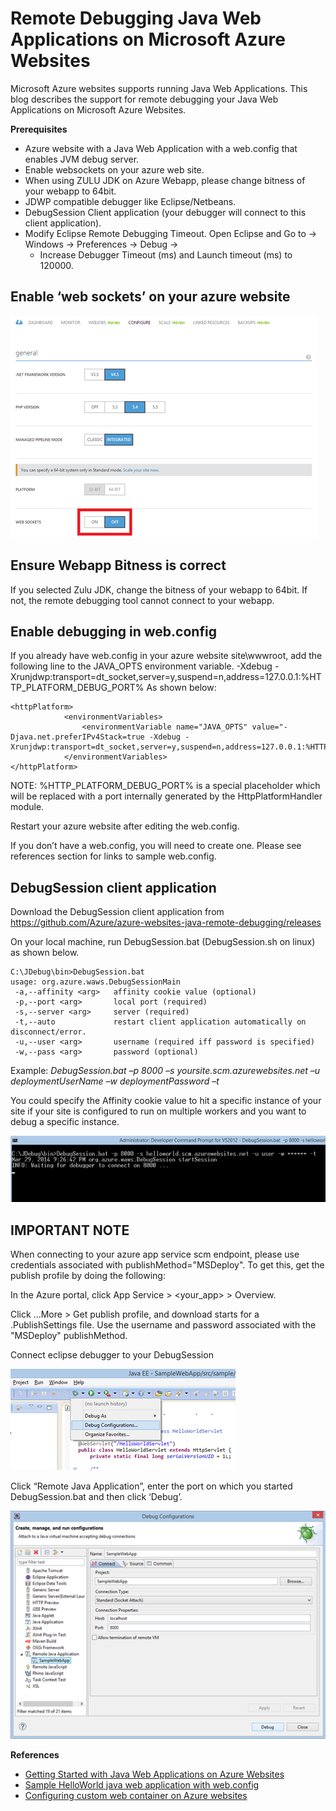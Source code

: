 


Remote Debugging Java Web Applications on Microsoft Azure Websites
==================================================================

Microsoft Azure websites supports running Java Web Applications. This blog describes the support for remote debugging your Java Web Applications on Microsoft Azure Websites.

**Prerequisites**
* Azure website with a Java Web Application with a web.config that enables JVM debug server.
* Enable websockets on your azure web site.
* When using ZULU JDK on Azure Webapp, please change bitness of your webapp to 64bit.
* JDWP compatible debugger like Eclipse/Netbeans.
* DebugSession Client application (your debugger will connect to this client application).
* Modify Eclipse Remote Debugging Timeout. Open Eclipse and Go to -> Windows -> Preferences -> Debug ->
	- Increase Debugger Timeout (ms) and Launch timeout (ms) to 120000.


Enable ‘web sockets’ on your azure website
------------------------------------------


![alt IMAGEONE](https://github.com/Azure/azure-websites-java-remote-debugging/blob/master/images/enable_websockets.png)


Ensure Webapp Bitness is correct
--------------------------------
If you selected Zulu JDK, change the bitness of your webapp to 64bit. If not, the remote debugging tool cannot connect to your webapp.

Enable debugging in web.config
------------------------------

If you already have web.config in your azure website site\wwwroot, add the following line to the JAVA_OPTS environment variable.
-Xdebug -Xrunjdwp:transport=dt_socket,server=y,suspend=n,address=127.0.0.1:%HTTP_PLATFORM_DEBUG_PORT%
As shown below:

```
<httpPlatform>
            <environmentVariables>
                <environmentVariable name="JAVA_OPTS" value="-Djava.net.preferIPv4Stack=true -Xdebug -Xrunjdwp:transport=dt_socket,server=y,suspend=n,address=127.0.0.1:%HTTP_PLATFORM_DEBUG_PORT%"/>
            </environmentVariables>
</httpPlatform>
```

NOTE: %HTTP_PLATFORM_DEBUG_PORT% is a special placeholder which will be replaced with a port internally generated by the HttpPlatformHandler module.

Restart your azure website after editing the web.config.

If you don’t have a web.config, you will need to create one. Please see references section for links to sample web.config.

DebugSession client application
-------------------------------
Download the DebugSession client application from https://github.com/Azure/azure-websites-java-remote-debugging/releases

On your local machine, run DebugSession.bat (DebugSession.sh on linux) as shown below.
```
C:\JDebug\bin>DebugSession.bat
usage: org.azure.waws.DebugSessionMain
 -a,--affinity <arg>   affinity cookie value (optional)
 -p,--port <arg>       local port (required)
 -s,--server <arg>     server (required)
 -t,--auto             restart client application automatically on disconnect/error.
 -u,--user <arg>       username (required iff password is specified)
 -w,--pass <arg>       password (optional)
```

Example:
*DebugSession.bat –p 8000 –s yoursite.scm.azurewebsites.net –u deploymentUserName –w deploymentPassword –t*

You could specify the Affinity cookie value to hit a specific instance of your site if your site is configured to run on multiple workers and you want to debug a specific instance.

![alt IMAGETWO](https://github.com/Azure/azure-websites-java-remote-debugging/blob/master/images/DebugSession.png)

IMPORTANT NOTE
---------------
When connecting to your azure app service scm endpoint, please use credentials associated with publishMethod="MSDeploy". To get this, get the publish profile by doing the following:

In the Azure portal, click App Service > <your_app> > Overview.

Click ...More > Get publish profile, and download starts for a .PublishSettings file. Use the username and password associated with the "MSDeploy" publishMethod. 


Connect eclipse debugger to your DebugSession


![alt IMAGETHREE](https://github.com/Azure/azure-websites-java-remote-debugging/blob/master/images/eclipse_debugconfig.png)


Click “Remote Java Application”, enter the port on which you started DebugSession.bat and then click ‘Debug’.


![alt IMAGEFOUR](https://github.com/Azure/azure-websites-java-remote-debugging/blob/master/images/eclipse_remote_debug.png)




**References**
* [Getting Started with Java Web Applications on Azure Websites](http://azure.microsoft.com/en-us/documentation/articles/web-sites-java-get-started/)
* [Sample HelloWorld java web application with web.config](https://github.com/Azure/azure-websites-java-remote-debugging/tree/master/SampleJavaApp/HelloWorld)
* [Configuring custom web container on Azure websites](http://azure.microsoft.com/en-us/documentation/articles/web-sites-java-custom-upload/)

